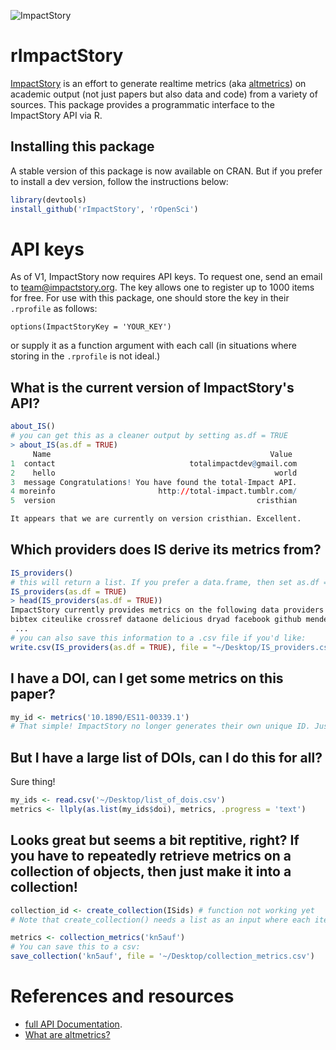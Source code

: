 ![ImpactStory](https://raw.github.com/ropensci/rImpactStory/master/impactstory-logo.png)
# rImpactStory
[ImpactStory](http://total-impact.org/) is an effort to generate realtime metrics (aka [altmetrics](http://altmetrics.org)) on academic output (not just papers but also data and code) from a variety of sources.  This package provides a programmatic interface to the ImpactStory API via R.


## Installing this package
A stable version of this package is now available on CRAN. But if you prefer to install a dev version, follow the instructions below:

```r
library(devtools)
install_github('rImpactStory', 'rOpenSci')
```
# API keys
As of V1, ImpactStory now requires API keys. To request one, send an email to [team@impactstory.org](mailto:team@impactstory.org). The key allows one to register up to 1000 items for free. For use with this package, one should store the key in their `.rprofile` as follows:

`options(ImpactStoryKey = 'YOUR_KEY')`

or supply it as a function argument with each call (in situations where storing in the `.rprofile` is not ideal.)

## What is the current version of ImpactStory's API?

```r
about_IS()
# you can get this as a cleaner output by setting as.df = TRUE
> about_IS(as.df = TRUE)
     Name                                                 Value
1  contact                              totalimpactdev@gmail.com
2    hello                                                 world
3  message Congratulations! You have found the total-Impact API.
4 moreinfo                       http://total-impact.tumblr.com/
5  version                                             cristhian

It appears that we are currently on version cristhian. Excellent.
```

## Which providers does IS derive its metrics from?

```r
IS_providers()
# this will return a list. If you prefer a data.frame, then set as.df = TRUE
IS_providers(as.df = TRUE)
> head(IS_providers(as.df = TRUE))
ImpactStory currently provides metrics on the following data providers:
bibtex citeulike crossref dataone delicious dryad facebook github mendeley plosalm pubmed slideshare topsy webpage wikipedia
 ...
# you can also save this information to a .csv file if you'd like:
write.csv(IS_providers(as.df = TRUE), file = "~/Desktop/IS_providers.csv")
```

## I have a DOI, can I get some metrics on this paper?

```r
my_id <- metrics('10.1890/ES11-00339.1')
# That simple! ImpactStory no longer generates their own unique ID. Just be sure to explicitly specifiy namespace if you are supplying something other than a DOI
```

## But I have a large list of DOIs, can I do this for all?

Sure thing!

```r
my_ids <- read.csv('~/Desktop/list_of_dois.csv')
metrics <- llply(as.list(my_ids$doi), metrics, .progress = 'text')
```

## Looks great but seems a bit reptitive, right? If you have to repeatedly retrieve metrics on a collection of objects, then just make it into a collection!

```r
collection_id <- create_collection(ISids) # function not working yet
# Note that create_collection() needs a list as an input where each item on the list is itself a list with namespace and the id.

metrics <- collection_metrics('kn5auf')
# You can save this to a csv:
save_collection('kn5auf', file = '~/Desktop/collection_metrics.csv')
```


# References and resources
* [full API Documentation](http://impactstory.it/api-docs).
* [What are altmetrics?](http://altmetrics.org/manifesto/)
